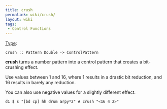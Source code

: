 ```yaml
---
title: crush
permalink: wiki/crush/
layout: wiki
tags:
 - Control Functions
---
```


[Type](/wiki/Type_signature "wikilink"):

    crush :: Pattern Double -> ControlPattern

**crush** turns a number pattern into a control pattern that creates a
bit-crushing effect.

Use values between 1 and 16, where 1 results in a drastic bit reduction,
and 16 results in barely any reduction.

You can also use negative values for a slightly different effect.

    d1 $ s "[bd cp] hh drum arpy*2" # crush "<16 4 2>"
